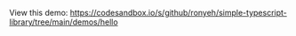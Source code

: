 View this demo: https://codesandbox.io/s/github/ronyeh/simple-typescript-library/tree/main/demos/hello
